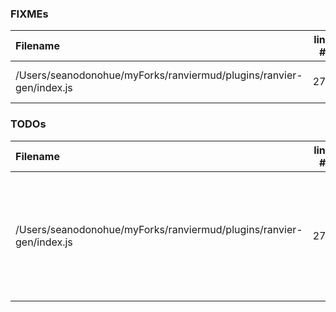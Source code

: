 ### FIXMEs
| Filename | line # | FIXME
|:------|:------:|:------
| /Users/seanodonohue/myForks/ranviermud/plugins/ranvier-gen/index.js | 276 | something fails here and it

### TODOs
| Filename | line # | TODO
|:------|:------:|:------
| /Users/seanodonohue/myForks/ranviermud/plugins/ranvier-gen/index.js | 279 | Consider getting rid of roomsCreated in favor of shifting rooms off of newRooms and saving them immediately.